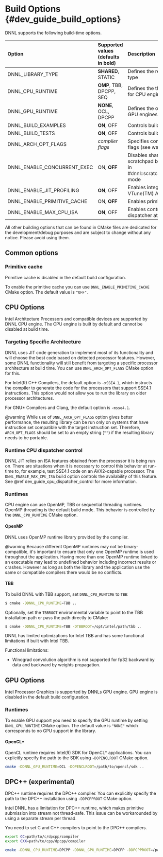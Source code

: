 Build Options {#dev_guide_build_options}
====================================

DNNL supports the following build-time options.

| Option                       | Supported values (defaults in bold)  | Description
| :---                         | :---                                 | :---
| DNNL_LIBRARY_TYPE            | **SHARED**, STATIC                   | Defines the resulting library type
| DNNL_CPU_RUNTIME             | **OMP**, TBB, DPCPP, SEQ             | Defines the threading runtime for CPU engines
| DNNL_GPU_RUNTIME             | **NONE**, OCL, DPCPP                 | Defines the offload runtime for GPU engines
| DNNL_BUILD_EXAMPLES          | **ON**, OFF                          | Controls building the examples
| DNNL_BUILD_TESTS             | **ON**, OFF                          | Controls building the tests
| DNNL_ARCH_OPT_FLAGS          | *compiler flags*                     | Specifies compiler optimization flags (see warning note below)
| DNNL_ENABLE_CONCURRENT_EXEC  | ON, **OFF**                          | Disables sharing a common scratchpad between primitives in #dnnl::scratchpad_mode::library mode
| DNNL_ENABLE_JIT_PROFILING    | **ON**, OFF                          | Enables integration with Intel(R) VTune(TM) Amplifier
| DNNL_ENABLE_PRIMITIVE_CACHE  | ON, **OFF**                          | Enables primitive cache
| DNNL_ENABLE_MAX_CPU_ISA      | **ON**, OFF                          | Enables controlling CPU dispatcher at run-time

All other building options that can be found in CMake files are dedicated for
the development/debug purposes and are subject to change without any notice.
Please avoid using them.

## Common options

### Primitive cache
Primitive cache is disabled in the default build configuration.

To enable the primitive cache you can use `DNNL_ENABLE_PRIMITIVE_CACHE` CMake option.
The default value is `"OFF"`.

## CPU Options
Intel Architecture Processors and compatible devices are supported by
DNNL CPU engine. The CPU engine is built by default and cannot
be disabled at build time.

### Targeting Specific Architecture
DNNL uses JIT code generation to implement most of its functionality
and will choose the best code based on detected processor features. However,
some DNNL functionality will still benefit from targeting a specific
processor architecture at build time. You can use `DNNL_ARCH_OPT_FLAGS` CMake
option for this.

For Intel(R) C++ Compilers, the default option is `-xSSE4.1`, which instructs
the compiler to generate the code for the processors that support SSE4.1
instructions. This option would not allow you to run the library on
older processor architectures.

For GNU\* Compilers and Clang, the default option is `-msse4.1`.

@warning
While use of `DNNL_ARCH_OPT_FLAGS` option gives better performance, the
resulting library can be run only on systems that have instruction set
compatible with the target instruction set. Therefore, `ARCH_OPT_FLAGS`
should be set to an empty string (`""`) if the resulting library needs to be
portable.

### Runtime CPU dispatcher control
DNNL JIT relies on ISA features obtained from the processor it is being run
on.  There are situations when it is necessary to control this behavior at
run-time to, for example, test SSE4.1 code on an AVX2-capable processor. The
`DNNL_ENABLE_MAX_CPU_ISA` build option controls the availability of this
feature. See @ref dev_guide_cpu_dispatcher_control for more information.

### Runtimes
CPU engine can use OpenMP, TBB or sequential threading runtimes. OpenMP
threading is the default build mode. This behavior is controlled by the
`DNNL_CPU_RUNTIME` CMake option.

#### OpenMP
DNNL uses OpenMP runtime library provided by the compiler.

@warning
Because different OpenMP runtimes may not be binary-compatible, it's important
to ensure that only one OpenMP runtime is used throughout the application.
Having more than one OpenMP runtime linked to an executable may lead to
undefined behavior including incorrect results or crashes. However as long as
both the library and the application use the same or compatible compilers there
would be no conflicts.

#### TBB
To build DNNL with TBB support, set `DNNL_CPU_RUNTIME` to `TBB`:

~~~sh
$ cmake -DDNNL_CPU_RUNTIME=TBB ..
~~~

Optionally, set the `TBBROOT` environmental variable to point to the TBB
installation path or pass the path directly to CMake:

~~~sh
$ cmake -DDNNL_CPU_RUNTIME=TBB -DTBBROOT=/opt/intel/path/tbb ..
~~~

DNNL has limited optimizations for Intel TBB and has some functional
limitations if built with Intel TBB.

Functional limitations:
* Winograd convolution algorithm is not supported for fp32 backward
  by data and backward by weights propagation.

## GPU Options
Intel Processor Graphics is supported by DNNLs GPU engine. GPU engine
is disabled in the default build configuration.

### Runtimes
To enable GPU support you need to specify the GPU runtime by setting
`DNNL_GPU_RUNTIME` CMake option. The default value is `"NONE"` which
corresponds to no GPU support in the library.

#### OpenCL\*
OpenCL runtime requires Intel(R) SDK for OpenCL\* applications. You can
explicitly specify the path to the SDK using `-DOPENCLROOT` CMake option.

~~~sh
cmake -DDNNL_GPU_RUNTIME=OCL -DOPENCLROOT=/path/to/opencl/sdk ..
~~~

## DPC++ (experimental)
DPC++ runtime requires the DPC++ compiler. You can explicitly specify the path
to the DPC++ installation using `-DDPCPPROOT` CMake option.

Intel DNNL has a limitation for DPC++ runtime, which makes primitive
submission into stream not thread-safe. This issue can be workarounded by using
a separate stream per thread.

You need to set C and C++ compilers to point to the DPC++ compilers.

~~~sh
export CC=path/to/c/dpcpp/compiler
export CXX=path/to/cpp/dpcpp/compiler

cmake -DDNNL_CPU_RUNTIME=DPCPP -DDNNL_GPU_RUNTIME=DPCPP -DDPCPPROOT=/path/to/dpcpp ..
~~~
